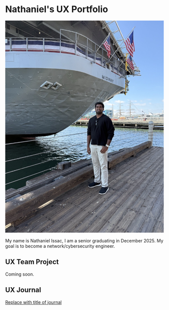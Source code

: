 # Nathaniel's UX Portfolio

![My image](Nathaniel.jpeg)

My name is Nathaniel Issac, I am a senior graduating in December 2025. My goal is to become a network/cybersecurity engineer. 

## UX Team Project

Coming soon.

## UX Journal

[Replace with title of journal](journal/)
